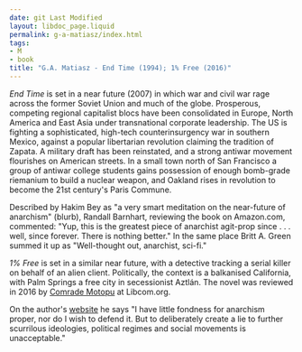```yaml
---
date: git Last Modified
layout: libdoc_page.liquid
permalink: g-a-matiasz/index.html
tags:
- M
- book
title: "G.A. Matiasz - End Time (1994); 1% Free (2016)"
---
```


_End Time_ is set in a near future  (2007) in which war and civil war rage across the former Soviet Union and much  of the globe. Prosperous, competing regional capitalist blocs have been  consolidated in Europe, North America and East Asia under transnational  corporate leadership. The US is fighting a sophisticated, high-tech  counterinsurgency war in southern Mexico, against a popular libertarian  revolution claiming the tradition of Zapata. A military draft has been reinstated, and a strong antiwar movement flourishes on American streets. In a  small town north of San Francisco a group of antiwar college students gains  possession of enough bomb-grade riemanium to build a nuclear weapon, and Oakland  rises in revolution to become the 21st century's Paris Commune.

Described by Hakim Bey as "a very smart  meditation on the near-future of anarchism" (blurb), Randall Barnhart, reviewing  the book on Amazon.com, commented: "Yup, this is the greatest piece of anarchist agit-prop since . . . well, since forever. There is nothing better." In the same  place Britt A. Green summed it up as  "Well-thought out, anarchist, sci-fi."

_1% Free_ is set in a similar near future, with a detective tracking a serial killer on behalf of an alien client. Politically, the context is a balkanised California, with Palm Springs a free city in secessionist Aztlán. The novel was reviewed in 2016 by <a href="https://libcom.org/article/review-1-free-maximumrocknroll-political-columnists-sci-fi-novel">Comrade Motopu</a> at Libcom.org.

On the author's <a href="https://leftyhooligan.wordpress.com/anarchism-of-by-for-fools/">website</a> he says "I have little fondness for anarchism proper, nor do I wish to defend it. But to deliberately create a lie to further scurrilous ideologies, political regimes and social movements is unacceptable."